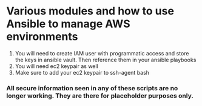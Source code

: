 # Various modules and how to use Ansible to manage AWS environments

1. You will need to create IAM user with programmatic access and store the keys in ansible vault. Then reference them in your ansible playbooks
2. You will need ec2 keypair as well
3. Make sure to add your ec2 keypair to ssh-agent bash

### All secure information seen in any of these scripts are no longer working. They are there for placeholder purposes only.